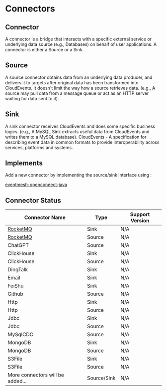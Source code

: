 # Connectors

## Connector 
A connector is a bridge that interacts with a specific external service or underlying data source (e.g., Databases) on behalf of user applications. A connector is either a Source or a Sink.

## Source
A source connector obtains data from an underlying data producer, and delivers it to targets after original data has been transformed into CloudEvents. It doesn't limit the way how a source retrieves data. (e.g., A source may pull data from a message queue or act as an HTTP server waiting for data sent to it).

## Sink 
A sink connector receives CloudEvents and does some specific business logics. (e.g., A MySQL Sink extracts useful data from CloudEvents and writes them to a MySQL database).
CloudEvents - A specification for describing event data in common formats to provide interoperability across services, platforms and systems.

## Implements
Add a new connector by implementing the source/sink interface using :

[eventmesh-openconnect-java](https://github.com/apache/eventmesh/tree/master/eventmesh-openconnect/eventmesh-openconnect-java)

## Connector Status

| Connector Name                        | Type   | Support Version |
|---------------------------------------|--------|-----------------|
| [RocketMQ](sink-connector-rocketmq)   | Sink   | N/A             |
| [RocketMQ](source-connector-rocketmq) | Source | N/A             |
| ChatGPT                               | Source | N/A             |
| ClickHouse                            | Sink   | N/A             |
| ClickHouse                            | Source | N/A             |
| DingTalk                              | Sink   | N/A             |
| Email                                 | Sink   | N/A             |
| FeiShu                                | Sink   | N/A             |
| Github                                | Source | N/A             |
| Http                                  | Sink   | N/A             |
| Http                                  | Source | N/A             |
| Jdbc                                  | Sink   | N/A             |
| Jdbc                                  | Source | N/A             |
| MySqlCDC                              | Source | N/A             |
| MongoDB                               | Sink   | N/A             |
| MongoDB                               | Source | N/A             |
| S3File                                | Sink   | N/A             |
| S3File                                | Source | N/A             |
| More connectors will be added...      | Source/Sink   | N/A             |       
